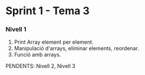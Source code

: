 # Sprint 1 - Tema 3

### Nivell 1
1) Print Array element per element.
2) Manipulació d'arrays, eliminar elements, reordenar.
3) Funció amb arrays.



PENDENTS: Nivell 2, Nivell 3
